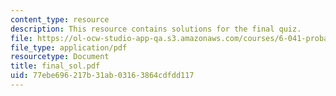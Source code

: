 ```yaml
---
content_type: resource
description: This resource contains solutions for the final quiz.
file: https://ol-ocw-studio-app-qa.s3.amazonaws.com/courses/6-041-probabilistic-systems-analysis-and-applied-probability-spring-2006/77ebe696217b31ab03163864cdfdd117_final_sol.pdf
file_type: application/pdf
resourcetype: Document
title: final_sol.pdf
uid: 77ebe696-217b-31ab-0316-3864cdfdd117
---
```

